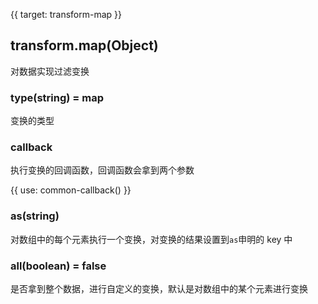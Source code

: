 {{ target: transform-map }}

## transform.map(Object)

对数据实现过滤变换

### type(string) = map

变换的类型

### callback

执行变换的回调函数，回调函数会拿到两个参数

{{ use: common-callback() }}

### as(string)

对数组中的每个元素执行一个变换，对变换的结果设置到`as`申明的 key 中

### all(boolean) = false

是否拿到整个数据，进行自定义的变换，默认是对数组中的某个元素进行变换
